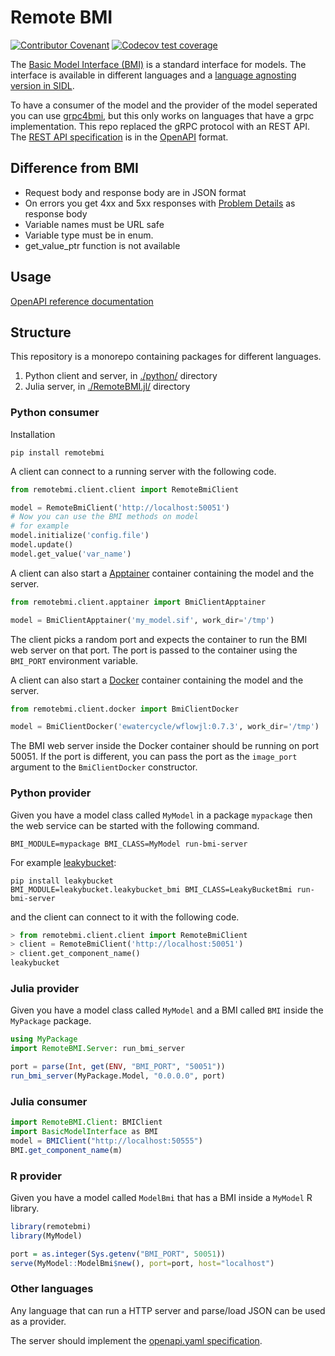 # Remote BMI

[![Contributor Covenant](https://img.shields.io/badge/Contributor%20Covenant-2.1-4baaaa.svg)](CODE_OF_CONDUCT.md)
[![Codecov test coverage](https://codecov.io/gh/eWaterCycle/remotebmi/graph/badge.svg)](https://app.codecov.io/gh/eWaterCycle/remotebmi)

The [Basic Model Interface (BMI)](https://bmi.readthedocs.io/en/stable/) is a standard interface for models. 
The interface is available in different languages and a [language agnosting version in SIDL](https://github.com/csdms/bmi/blob/stable/bmi.sidl).

To have a consumer of the model and the provider of the model seperated you can use [grpc4bmi](), but this only works on languages that have a grpc implementation.
This repo replaced the gRPC protocol with an REST API.
The [REST API specification](openapi.yaml) is in the [OpenAPI](https://swagger.io/specification/) format.

## Difference from BMI

- Request body and response body are in JSON format
- On errors you get 4xx and 5xx responses with [Problem Details](https://tools.ietf.org/html/rfc7807) as response body
- Variable names must be URL safe
- Variable type must be in enum.
- get_value_ptr function is not available

## Usage

[OpenAPI reference documentation](https://redocly.github.io/redoc/?url=https://github.com/eWaterCycle/remotebmi/raw/main/openapi.yaml)

## Structure

This repository is a monorepo containing packages for different languages.
1. Python client and server, in [./python/](./python) directory
2. Julia server, in [./RemoteBMI.jl/](./RemoteBMI.jl/) directory

### Python consumer

Installation

```shell
pip install remotebmi
```

A client can connect to a running server with the following code.

```python
from remotebmi.client.client import RemoteBmiClient

model = RemoteBmiClient('http://localhost:50051')
# Now you can use the BMI methods on model
# for example
model.initialize('config.file')
model.update()
model.get_value('var_name')
```

A client can also start a [Apptainer](https://apptainer.org) container containing the model and the server.

```python
from remotebmi.client.apptainer import BmiClientApptainer

model = BmiClientApptainer('my_model.sif', work_dir='/tmp')
```

The client picks a random port and expects the container to run the BMI web server on that port.
The port is passed to the container using the `BMI_PORT` environment variable.

A client can also start a [Docker](https://docs.docker.com/engine/) container containing the model and the server.

```python
from remotebmi.client.docker import BmiClientDocker

model = BmiClientDocker('ewatercycle/wflowjl:0.7.3', work_dir='/tmp')
```

The BMI web server inside the Docker container should be running on port 50051.
If the port is different, you can pass the port as the `image_port` argument to the `BmiClientDocker` constructor.

### Python provider

Given you have a model class called `MyModel` in a package `mypackage` then the web service can be started with the following command.

```shell
BMI_MODULE=mypackage BMI_CLASS=MyModel run-bmi-server 
```

For example [leakybucket](https://github.com/eWaterCycle/leakybucket-bmi):

```shell
pip install leakybucket
BMI_MODULE=leakybucket.leakybucket_bmi BMI_CLASS=LeakyBucketBmi run-bmi-server
```

and the client can connect to it with the following code.

```python
> from remotebmi.client.client import RemoteBmiClient
> client = RemoteBmiClient('http://localhost:50051')
> client.get_component_name()
leakybucket
```

### Julia provider

Given you have a model class called `MyModel` and a BMI called `BMI` inside the `MyPackage` package.

```julia
using MyPackage
import RemoteBMI.Server: run_bmi_server

port = parse(Int, get(ENV, "BMI_PORT", "50051"))
run_bmi_server(MyPackage.Model, "0.0.0.0", port)
```

### Julia consumer

```julia
import RemoteBMI.Client: BMIClient
import BasicModelInterface as BMI
model = BMIClient("http://localhost:50555")
BMI.get_component_name(m)
```

### R provider

Given you have a model called `ModelBmi` that has a BMI inside a `MyModel` R library.

```r
library(remotebmi)
library(MyModel)

port = as.integer(Sys.getenv("BMI_PORT", 50051))
serve(MyModel::ModelBmi$new(), port=port, host="localhost")
``` 

### Other languages

Any language that can run a HTTP server and parse/load JSON can be used as a provider.

The server should implement the [openapi.yaml specification](openapi.yaml).
